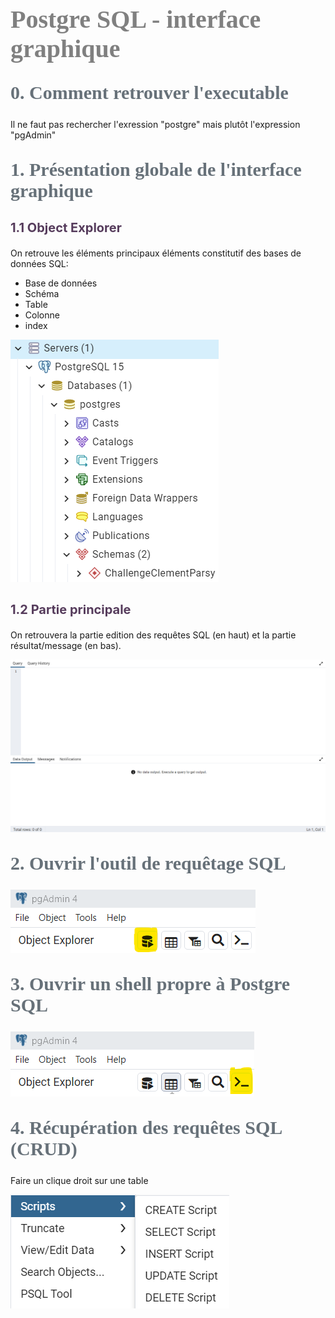 <head>
<style>
#titleMain {color:#808080; font-size:40px; font-weight:bold; font-family:"Cambria"}
#titleSub {color:#677179; font-size:30px; font-weight:bold; font-family: "Verdana"; margin-top:30px; margin-bottom:25px}
#titleSub2 {color:#563C5C; font-size:20px; font-weight:bold; margin-bottom:20px}
#titleSubSub {}
#com {color:#FF00FF; font-size:18px "Carnivalee Freakshow"}
#par {color:#32CD32; font-size:18px "Carnivalee Freakshow"}
#val {color:#87CEFA; font-size:18px "Carnivalee Freakshow"}
#imp {color:#e21313; font:bold 20px "Carnivalee Freakshow"}
#def {color:#90EE90; font-size:18px "Carnivalee Freakshow"}
#not {color:#1E90FF; font-size:18px "Carnivalee Freakshow"}
#att {color:#ffa500; font-size:18px "Carnivalee Freakshow"}
.video-responsive {
 overflow:hidden;
 padding-bottom:56.25%; 
 position:relative;
 height:0;
}
.video-responsive iframe {
 left:0;
 top:0;
 height:100%;
 width:100%;
 position:absolute;
}
</style>
</head>

# <span id="titleMain">Postgre SQL - interface graphique</span>

## <div id="titleSub">0. Comment retrouver l'executable</div>

Il ne faut pas rechercher l'exression "postgre" mais plutôt l'expression "pgAdmin"

## <div id="titleSub">1. Présentation globale de l'interface graphique</div>

## <div id="titleSub2">1.1 Object Explorer</div> 

On retrouve les éléments principaux éléments constitutif des bases de données SQL:

* Base de données
* Schéma
* Table
* Colonne
* index

![image info](./SourcesImages/PGSQL_objectExplorer.png)

## <div id="titleSub2">1.2 Partie principale</div>

On retrouvera la partie edition des requêtes SQL (en haut) et la partie résultat/message (en bas).

![image info](./SourcesImages/PGSQL_partiePrincipale.png)

## <div id="titleSub">2. Ouvrir l'outil de requêtage SQL</div>

![image info](./SourcesImages/PGSQL_queryTools.png)

## <div id="titleSub">3. Ouvrir un shell propre à Postgre SQL</div>

![image info](./SourcesImages/PGSQL_shell.png)

## <div id="titleSub">4. Récupération des requêtes SQL (CRUD)</div>

Faire un clique droit sur une table

![image info](./SourcesImages/PGSQL_scriptsGeneration.png)